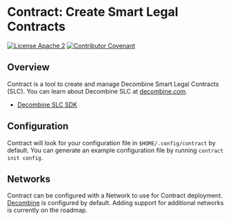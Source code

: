 # Contract: Create Smart Legal Contracts

[![License Apache 2][License-Image]][License-Url] [![Contributor Covenant](https://img.shields.io/badge/Contributor%20Covenant-2.1-4baaaa.svg)](CODE_OF_CONDUCT.md)

[License-Url]: https://www.apache.org/licenses/LICENSE-2.0
[License-Image]: https://img.shields.io/badge/License-Apache2-blue.svg

## Overview

Contract is a tool to create and manage Decombine Smart Legal Contracts (SLC). You can learn about Decombine SLC at
[decombine.com](https://decombine.com). 

- [Decombine SLC SDK](https://github.com/decombine/slc)

## Configuration

Contract will look for your configuration file in `$HOME/.config/contract` by default. You can generate an example
configuration file by running `contract init config`.

## Networks

Contract can be configured with a Network to use for Contract deployment. [Decombine](https://decombine.com) is
configured by default. Adding support for additional networks is currently on the roadmap.